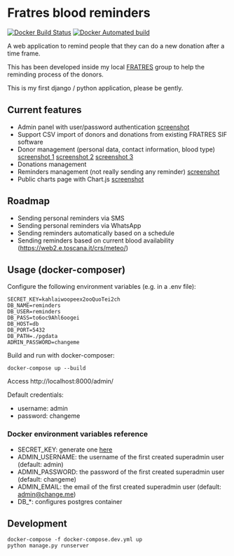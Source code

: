 # Fratres blood reminders

[![Docker Build Status](https://img.shields.io/docker/build/gionn/blood-reminders.svg)](https://hub.docker.com/r/gionn/blood-reminders/)
[![Docker Automated build](https://img.shields.io/docker/automated/gionn/blood-reminders.svg)](https://hub.docker.com/r/gionn/blood-reminders/)

A web application to remind people that they can do a new donation after a time frame.

This has been developed inside my local [FRATRES](http://www.fratres.org) group to help the reminding process of the donors.

This is my first django / python application, please be gently.

## Current features

* Admin panel with user/password authentication [screenshot](screenshots/admin-home.jpeg)
* Support CSV import of donors and donations from existing FRATRES SIF software
* Donor management (personal data, contact information, blood type) [screenshot 1](screenshots/donors-list.jpeg) [screenshot 2](screenshots/donors-edit-1.jpeg) [screenshot 3](screenshots/donors-edit-2.jpeg)
* Donations management
* Reminders management (not really sending any reminder) [screenshot](screenshots/create-reminder.jpeg)
* Public charts page with Chart.js [screenshot](screenshots/charts.jpeg)

## Roadmap

* Sending personal reminders via SMS
* Sending personal reminders via WhatsApp
* Sending reminders automatically based on a schedule
* Sending reminders based on current blood availability (https://web2.e.toscana.it/crs/meteo/)

## Usage (docker-composer)

Configure the following environment variables (e.g. in a .env file):

```
SECRET_KEY=kahlaiwoopeex2ooQuoTei2ch
DB_NAME=reminders
DB_USER=reminders
DB_PASS=to6oc9Ahl6oogei
DB_HOST=db
DB_PORT=5432
DB_PATH=./pgdata
ADMIN_PASSWORD=changeme
```

Build and run with docker-composer:

    docker-compose up --build

Access http://localhost:8000/admin/

Default credentials:

* username: admin
* password: changeme

### Docker environment variables reference

* SECRET_KEY: generate one [here](https://www.miniwebtool.com/django-secret-key-generator/)
* ADMIN_USERNAME: the username of the first created superadmin user (default: admin)
* ADMIN_PASSWORD: the password of the first created superadmin user (default: changeme)
* ADMIN_EMAIL: the email of the first created superadmin user (default: admin@change.me)
* DB_*: configures postgres container

## Development

    docker-compose -f docker-compose.dev.yml up
    python manage.py runserver
